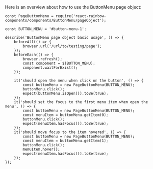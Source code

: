 Here is an overview about how to use the ButtonMenu page object:

    const PageButtonMenu = require('react-rainbow-components/components/ButtonMenu/pageObject');

    const BUTTON_MENU = '#button-menu-1';

    describe('ButtonMenu page object basic usage', () => {
        beforeAll(() => {
            browser.url('/url/to/testing/page');
        });
        beforeEach(() => {
            browser.refresh();
            const component = $(BUTTON_MENU);
            component.waitForExist();
        });

        it('should open the menu when click on the button', () => {
            const buttonMenu = new PageButtonMenu(BUTTON_MENU);
            buttonMenu.click();
            expect(buttonMenu.isOpen()).toBe(true);
        });
        it('should set the focus to the first menu item when open the menu', () => {
            const buttonMenu = new PageButtonMenu(BUTTON_MENU);
            const menuItem = buttonMenu.getItem(0);
            buttonMenu.click();
            expect(menuItem.hasFocus()).toBe(true);
        });
        it('should move focus to the item hovered', () => {
            const buttonMenu = new PageButtonMenu(BUTTON_MENU);
            const menuItem = buttonMenu.getItem(1);
            buttonMenu.click();
            menuItem.hover();
            expect(menuItem.hasFocus()).toBe(true);
        });
    });
